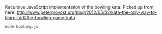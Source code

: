 Recursive JavaScript implementation of the bowling kata. Picked up from here:
http://www.peterprovost.org/blog/2012/05/02/kata-the-only-way-to-learn-tdd#the-bowling-game-kata

```
node bowling.js
```
